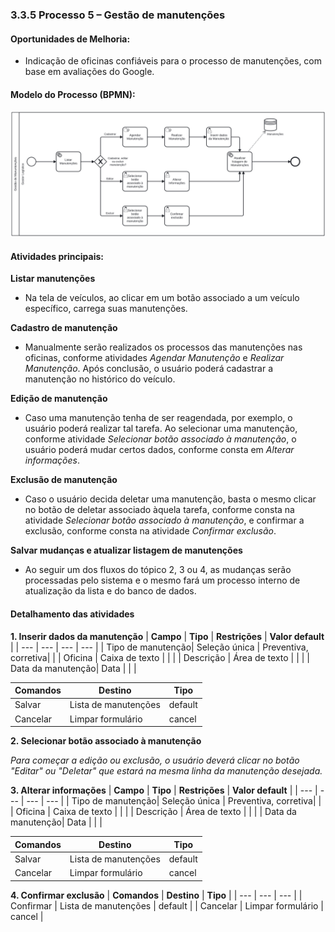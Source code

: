 ### 3.3.5 Processo 5 – Gestão de manutenções 

#### Oportunidades de Melhoria:

- Indicação de oficinas confiáveis para o processo de manutenções, com base em avaliações do Google.

#### Modelo do Processo (BPMN):
![Modelo BPMN do PROCESSO 5](../images/processo_5.svg "Modelo BPMN do Processo 5.")

#### Atividades principais:



**Listar manutenções**
   - Na tela de veículos, ao clicar em um botão associado a um veículo específico, carrega suas manutenções.

**Cadastro de manutenção**                        
   - Manualmente serão realizados os processos das manutenções nas oficinas, conforme atividades _Agendar Manutenção_ e _Realizar Manutenção_. Após conclusão, o usuário poderá cadastrar a manutenção no histórico do veículo.

**Edição de manutenção**
   - Caso uma manutenção tenha de ser reagendada, por exemplo, o usuário poderá realizar tal tarefa. Ao selecionar uma manutenção, conforme atividade _Selecionar botão associado à manutenção_, o usuário poderá mudar certos dados, conforme consta em _Alterar informações_.

**Exclusão de manutenção**
   - Caso o usuário decida deletar uma manutenção, basta o mesmo clicar no botão de deletar associado àquela tarefa, conforme consta na atividade _Selecionar botão associado à manutenção_, e confirmar a exclusão, conforme consta na atividade _Confirmar exclusão_.
     
**Salvar mudanças e atualizar listagem de manutenções**
   - Ao seguir um dos fluxos do tópico 2, 3 ou 4, as mudanças serão processadas pelo sistema e o mesmo fará um processo interno de atualização da lista e do banco de dados.

#### Detalhamento das atividades

**1. Inserir dados da manutenção**
| **Campo**       | **Tipo**         | **Restrições** | **Valor default** |
| ---             | ---              | ---            | ---               |
| Tipo de manutenção| Seleção única  | Preventiva, corretiva|                   |
| Oficina | Caixa de texto |       |        |
| Descrição         | Área de texto  |                      |                   |
| Data da manutenção| Data           |                      |                   |

| **Comandos**         |  **Destino**                   | **Tipo**          |
| ---                  | ---                            | ---               |
| Salvar               | Lista de manutenções           | default           |
| Cancelar             | Limpar formulário              | cancel            |


**2. Selecionar botão associado à manutenção**

*Para começar a edição ou exclusão, o usuário deverá clicar no botão "Editar" ou "Deletar" que estará na mesma linha da manutenção desejada.*


**3. Alterar informações**
| **Campo**       | **Tipo**         | **Restrições** | **Valor default** |
| ---             | ---              | ---            | ---               |
| Tipo de manutenção| Seleção única  | Preventiva, corretiva|                   |
| Oficina | Caixa de texto |       |        |
| Descrição         | Área de texto  |                      |                   |
| Data da manutenção| Data           |                      |                   |

| **Comandos**         |  **Destino**                   | **Tipo**          |
| ---                  | ---                            | ---               |
| Salvar               | Lista de manutenções           | default           |
| Cancelar             | Limpar formulário              | cancel            |


**4. Confirmar exclusão**
| **Comandos**         |  **Destino**                   | **Tipo**          |
| ---                  | ---                            | ---               |
| Confirmar            | Lista de manutenções           | default           |
| Cancelar             | Limpar formulário              | cancel            |
